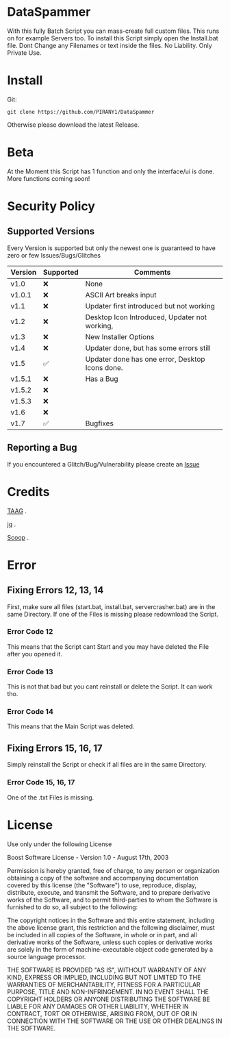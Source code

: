 # DataSpammer
With this fully Batch Script you can mass-create full custom files. This runs on for example Servers too.
To install this Script simply open the Install.bat file.
Dont Change any Filenames or text inside the files.
No Liability.
Only Private Use.

# Install
Git:
```
git clone https://github.com/PIRANY1/DataSpammer
```
Otherwise please download the latest Release.
# Beta
At the Moment this Script has 1 function and only the interface/ui is done.
More functions coming soon!

# Security Policy

## Supported Versions

Every Version is supported but only the newest one is guaranteed to have zero or few Issues/Bugs/Glitches

|Version | Supported          |Comments                |
|------- | ------------------ |----------------------- |
|v1.0  | :x:|None|
|v1.0.1| :x:|ASCII Art breaks input|
|v1.1|:x:|Updater first introduced but not working|
|v1.2|:x:|Desktop Icon Introduced, Updater not working,|
|v1.3|:x:|New Installer Options| 
|v1.4|:x:|Updater done, but has some errors still| 
|v1.5|✅| Updater done has one error, Desktop Icons done.|
|v1.5.1|:x:| Has a Bug|
|v1.5.2|:x:|
|v1.5.3|:x:|
|v1.6|:x:|
|v1.7|✅| Bugfixes

## Reporting a Bug
If you encountered a Glitch/Bug/Vulnerability please create an [Issue](https://github.com/PIRANY1/DataSpammer/issues)

# Credits
[TAAG](https://patorjk.com/software/taag/)
.

[jq](https://jqlang.github.io/jq/)
.

[Scoop](https://scoop.sh/#/)
.

# Error

## Fixing Errors 12, 13, 14
First, make sure all files (start.bat, install.bat, servercrasher.bat) are in the same Directory. 
If one of the Files is missing please redownload the Script. 

### Error Code 12
This means that the Script cant Start and you may have deleted the File after you opened it.

### Error Code 13
This is not that bad but you cant reinstall or delete the Script. It can work tho.

### Error Code 14
This means that the Main Script was deleted. 

## Fixing Errors 15, 16, 17
Simply reinstall the Script or check if all files are in the same Directory.

### Error Code 15, 16, 17
One of the .txt Files is missing.

# License
Use only under the following License

Boost Software License - Version 1.0 - August 17th, 2003

Permission is hereby granted, free of charge, to any person or organization
obtaining a copy of the software and accompanying documentation covered by
this license (the "Software") to use, reproduce, display, distribute,
execute, and transmit the Software, and to prepare derivative works of the
Software, and to permit third-parties to whom the Software is furnished to
do so, all subject to the following:

The copyright notices in the Software and this entire statement, including
the above license grant, this restriction and the following disclaimer,
must be included in all copies of the Software, in whole or in part, and
all derivative works of the Software, unless such copies or derivative
works are solely in the form of machine-executable object code generated by
a source language processor.

THE SOFTWARE IS PROVIDED "AS IS", WITHOUT WARRANTY OF ANY KIND, EXPRESS OR
IMPLIED, INCLUDING BUT NOT LIMITED TO THE WARRANTIES OF MERCHANTABILITY,
FITNESS FOR A PARTICULAR PURPOSE, TITLE AND NON-INFRINGEMENT. IN NO EVENT
SHALL THE COPYRIGHT HOLDERS OR ANYONE DISTRIBUTING THE SOFTWARE BE LIABLE
FOR ANY DAMAGES OR OTHER LIABILITY, WHETHER IN CONTRACT, TORT OR OTHERWISE,
ARISING FROM, OUT OF OR IN CONNECTION WITH THE SOFTWARE OR THE USE OR OTHER
DEALINGS IN THE SOFTWARE.
